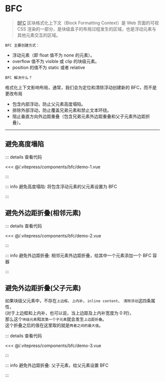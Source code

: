 <script lang="ts" setup>
    import BFCDemo1 from '../.vitepress/components/bfc/demo-1.vue'
    import BFCDemo2 from '../.vitepress/components/bfc/demo-2.vue'
    import BFCDemo3 from '../.vitepress/components/bfc/demo-3.vue'
</script>

# BFC

> [BFC](https://developer.mozilla.org/zh-CN/docs/Web/Guide/CSS/Block_formatting_context)
> 区块格式化上下文（Block Formatting Context）是 Web 页面的可视 CSS 渲染的一部分，是块级盒子的布局过程发生的区域，也是浮动元素与其他元素交互的区域。

`BFC 主要创建方式：`

-   浮动元素（即 float 值不为 none 的元素）。
-   overflow 值不为 visible 或 clip 的块级元素。
-   position 的值不为 static 或者 relative

`BFC 解决什么？`

格式化上下文影响布局，通常，我们会为定位和清除浮动创建新的 BFC，而不是更改布局

-   包含内部浮动，防止父元素高度塌陷。
-   排除外部浮动，防止覆盖兄弟元素和禁止文本环绕。
-   阻止垂直方向外边距重叠（包含兄弟元素外边距重叠和父子元素外边距折叠）。

---

## 避免高度塌陷

::: details 查看代码

<<< @/.vitepress/components/bfc/demo-1.vue

:::

::: info 避免高度塌陷: 将包含浮动元素的父元素设置为 BFC

<BFCDemo1 />

:::

## 避免外边距折叠(相邻元素)

::: details 查看代码

<<< @/.vitepress/components/bfc/demo-2.vue

:::

::: info 避免外边距折叠: 相邻元素外边距折叠，给其中一个元素添加一个 BFC 容器

<BFCDemo2 />

:::

## 避免外边距折叠(父子元素)

如果块级父元素中，不存在`上边框`、`上内补`、`inline content`、 `清除浮动`这四条属性，<br />
(对于上边框和上内补，也可以说，当上边距及上内补宽度为 0 时)，<br />
那么这个`块级元素`和`其第一个子元素`就会发生`上边距折叠`。 <br />
这个折叠之后的值在这里取的就是`两者之间的最大值`。

::: details 查看代码

<<< @/.vitepress/components/bfc/demo-3.vue

:::

::: info 避免外边距折叠: 父子元素，给父元素设置 BFC

<BFCDemo3 />

:::
